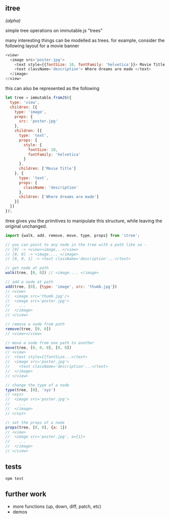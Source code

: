 itree
---

_(alpha)_

simple tree operations on immutable.js "trees"

many interesting things can be modelled as trees. for example, consider the following layout for a movie banner
```js
<view>
  <image src='poster.jpg'>
    <text style={{fontSize: 10, fontFamily: 'helvetica'}}> Movie Title </text>
    <text className='description'> Where dreams are made </text>
  </image>
</view>
```
this can also be represented as the following
```js
let tree = immutable.fromJS({
  type: 'view',
  children: [{
    type: 'image',
    props: {
      src: 'poster.jpg'
    },
    children: [{
      type: 'text',
      props: {
        style: {
          fontSize: 10,
          fontFamily: 'helvetica'
        }
      },
      children: ['Movie Title']
    }, {
      type: 'text',
      props: {
        className: 'description'
      },
      children: ['Where dreams are made']
    }]
  }]
});
```

itree gives you the primitives to manipulate this structure, while leaving the original unchanged.

```js
import {walk, add, remove, move, type, props} from 'itree';

// you can point to any node in the tree with a path like so -
// [0] -> <view><image...</view>
// [0, 0] -> <image.... </image>
// [0, 0, 1] -> <text className='description'...</text>

// get node at path
walk(tree, [0, 0]) // <image.... </image>

// add a node at path
add(tree, [0], {type: 'image', src: 'thumb.jpg'})
// <view>
//  <image src='thumb.jpg'/>
//  <image src='poster.jpg'>
//    ...
//  </image>
// </view>

// remove a node from path
remove(tree, [0, 0])
// <view></view>

// move a node from one path to another
move(tree, [0, 0, 0], [0, 0])
// <view>
//  <text style={{fontSize...</text>
//  <image src='poster.jpg'>
//    <text className='description'...</text>
//  </image>
// </view>

// change the type of a node
type(tree, [0], 'xyz')
// <xyz>
//  <image src='poster.jpg'>
//    ...
//  </image>
// </xyz>

// set the props of a node
props(tree, [0, 0], {a: 1})
// <view>
//  <image src='poster.jpg', a={1}>
//    ...
//  </image>
// </view>


```

tests
---
`npm test`

further work
---

- more functions (up, down, diff, patch, etc)
- demos
